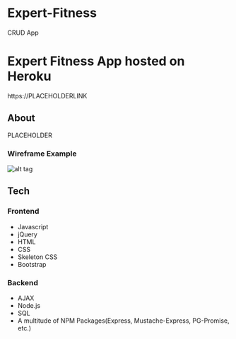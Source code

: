 # Expert-Fitness
CRUD App


# Expert Fitness App hosted on Heroku

https://PLACEHOLDERLINK

## About

PLACEHOLDER

### Wireframe Example

![alt tag](http://i.imgur.com/pIVBlQOl.jpg)


## Tech

### Frontend
* Javascript
* jQuery
* HTML
* CSS
* Skeleton CSS
* Bootstrap

### Backend
* AJAX
* Node.js
* SQL
* A multitude of NPM Packages(Express, Mustache-Express, PG-Promise, etc.)

